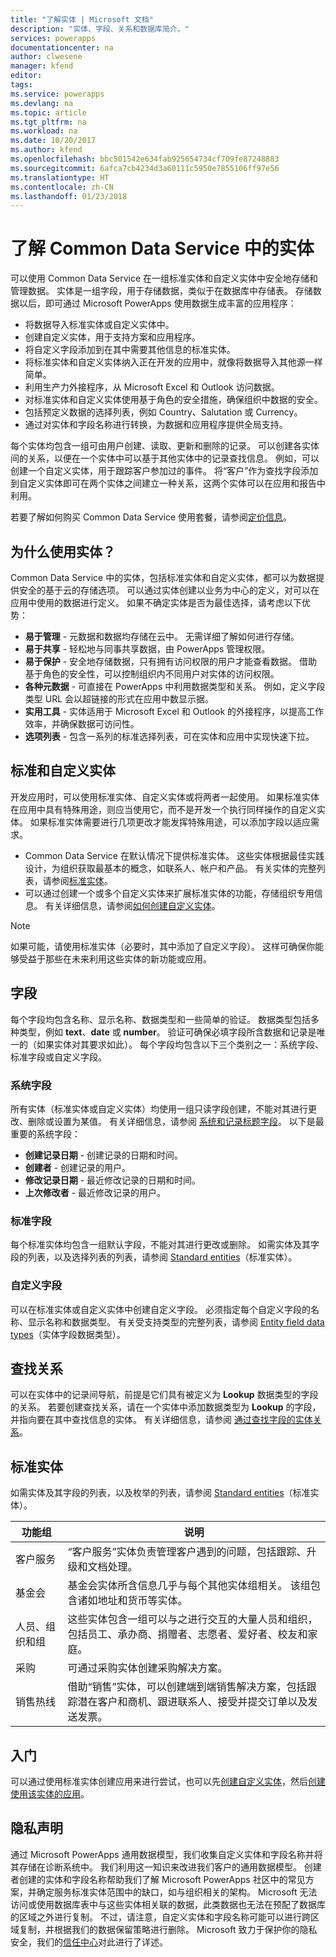 ```yaml
---
title: "了解实体 | Microsoft 文档"
description: "实体、字段、关系和数据库简介。"
services: powerapps
documentationcenter: na
author: clwesene
manager: kfend
editor: 
tags: 
ms.service: powerapps
ms.devlang: na
ms.topic: article
ms.tgt_pltfrm: na
ms.workload: na
ms.date: 10/20/2017
ms.author: kfend
ms.openlocfilehash: bbc501542e634fab925654734cf709fe87248883
ms.sourcegitcommit: 6afca7cb4234d3a60111c5950e7855106ff97e56
ms.translationtype: HT
ms.contentlocale: zh-CN
ms.lasthandoff: 01/23/2018
---
```

# <a name="understand-entities-in-the-common-data-service"></a>了解 Common Data Service 中的实体

可以使用 Common Data Service 在一组标准实体和自定义实体中安全地存储和管理数据。 实体是一组字段，用于存储数据，类似于在数据库中存储表。 存储数据以后，即可通过 Microsoft PowerApps 使用数据生成丰富的应用程序：

* 将数据导入标准实体或自定义实体中。
* 创建自定义实体，用于支持方案和应用程序。
* 将自定义字段添加到在其中需要其他信息的标准实体。
* 将标准实体和自定义实体纳入正在开发的应用中，就像将数据导入其他源一样简单。
* 利用生产力外接程序，从 Microsoft Excel 和 Outlook 访问数据。
* 对标准实体和自定义实体使用基于角色的安全措施，确保组织中数据的安全。
* 包括预定义数据的选择列表，例如 Country、Salutation 或 Currency。
* 通过对实体和字段名称进行转换，为数据和应用程序提供全局支持。

每个实体均包含一组可由用户创建、读取、更新和删除的记录。 可以创建各实体间的关系，以便在一个实体中可以基于其他实体中的记录查找信息。 例如，可以创建一个自定义实体，用于跟踪客户参加过的事件。 将“客户”作为查找字段添加到自定义实体即可在两个实体之间建立一种关系，这两个实体可以在应用和报告中利用。

若要了解如何购买 Common Data Service 使用套餐，请参阅[定价信息](pricing-billing-skus.md)。

## <a name="why-use-entities"></a>为什么使用实体？
Common Data Service 中的实体，包括标准实体和自定义实体，都可以为数据提供安全的基于云的存储选项。 可以通过实体创建以业务为中心的定义，对可以在应用中使用的数据进行定义。 如果不确定实体是否为最佳选择，请考虑以下优势：

* **易于管理** - 元数据和数据均存储在云中。 无需详细了解如何进行存储。
* **易于共享** - 轻松地与同事共享数据，由 PowerApps 管理权限。
* **易于保护** - 安全地存储数据，只有拥有访问权限的用户才能查看数据。 借助基于角色的安全性，可以控制组织内不同用户对实体的访问权限。
* **各种元数据** - 可直接在 PowerApps 中利用数据类型和关系。 例如，定义字段类型 URL 会以超链接的形式在应用中数显示据。
* **实用工具** - 实体适用于 Microsoft Excel 和 Outlook 的外接程序，以提高工作效率，并确保数据可访问性。
* **选项列表** - 包含一系列的标准选择列表，可在实体和应用中实现快速下拉。

## <a name="standard-and-custom-entities"></a>标准和自定义实体
开发应用时，可以使用标准实体、自定义实体或将两者一起使用。 如果标准实体在应用中具有特殊用途，则应当使用它，而不是开发一个执行同样操作的自定义实体。 如果标准实体需要进行几项更改才能发挥特殊用途，可以添加字段以适应需求。

* Common Data Service 在默认情况下提供标准实体。 这些实体根据最佳实践设计，为组织获取最基本的概念，如联系人、帐户和产品。 有关实体的完整列表，请参阅[标准实体](data-platform-intro.md#standard-entities)。
* 可以通过创建一个或多个自定义实体来扩展标准实体的功能，存储组织专用信息。 有关详细信息，请参阅[如何创建自定义实体](data-platform-create-entity.md)。

> [!NOTE]
> 如果可能，请使用标准实体（必要时，其中添加了自定义字段）。 这样可确保你能够受益于那些在未来利用这些实体的新功能或应用。


## <a name="fields"></a>字段
每个字段均包含名称、显示名称、数据类型和一些简单的验证。 数据类型包括多种类型，例如 **text**、**date** 或 **number**。 验证可确保必填字段所含数据和记录是唯一的（如果实体对其要求如此）。 每个字段均包含以下三个类别之一：系统字段、标准字段或自定义字段。

### <a name="system-fields"></a>系统字段
所有实体（标准实体或自定义实体）均使用一组只读字段创建，不能对其进行更改、删除或设置为某值。 有关详细信息，请参阅 [系统和记录标题字段](data-platform-create-entity.md#system-fields-and-the-record-title-field)。 以下是最重要的系统字段：

* **创建记录日期** - 创建记录的日期和时间。
* **创建者** - 创建记录的用户。
* **修改记录日期** - 最近修改记录的日期和时间。
* **上次修改者** - 最近修改记录的用户。

### <a name="standard-fields"></a>标准字段
每个标准实体均包含一组默认字段，不能对其进行更改或删除。 如需实体及其字段的列表，以及选择列表的列表，请参阅 [Standard entities](https://docs.microsoft.com/common-data-service/entity-reference/standard-entities)（标准实体）。

### <a name="custom-fields"></a>自定义字段
可以在标准实体或自定义实体中创建自定义字段。 必须指定每个自定义字段的名称、显示名称和数据类型。 有关受支持类型的完整列表，请参阅 [Entity field data types](https://docs.microsoft.com/en-us/common-data-service/entity-reference/field-data-types)（实体字段数据类型）。

## <a name="lookup-relationships"></a>查找关系
可以在实体中的记录间导航，前提是它们具有被定义为 **Lookup** 数据类型的字段的关系。 若要创建查找关系，请在一个实体中添加数据类型为 **Lookup** 的字段，并指向要在其中查找信息的实体。 有关详细信息，请参阅 [通过查找字段的实体关系](data-platform-entity-lookup.md)。

## <a name="standard-entities"></a>标准实体
如需实体及其字段的列表，以及枚举的列表，请参阅 [Standard entities](https://docs.microsoft.com/common-data-service/entity-reference/standard-entities)（标准实体）。

| 功能组 | 说明 |
| --- | --- |
| 客户服务 |“客户服务”实体负责管理客户遇到的问题，包括跟踪、升级和文档处理。 |
| 基金会 |基金会实体所含信息几乎与每个其他实体组相关。 该组包含诸如地址和货币等实体。 |
| 人员、组织和组 |这些实体包含一组可以与之进行交互的大量人员和组织，包括员工、承办商、捐赠者、志愿者、爱好者、校友和家庭。 |
| 采购 |可通过采购实体创建采购解决方案。 |
| 销售热线 |借助“销售”实体，可以创建端到端销售解决方案，包括跟踪潜在客户和商机、跟进联系人、接受并提交订单以及发送发票。 |

## <a name="get-started"></a>入门
可以通过使用标准实体创建应用来进行尝试，也可以先[创建自定义实体](data-platform-create-entity.md)，然后[创建使用该实体的应用](data-platform-create-app.md)。

<!--TODO - Add Link for Standard entity app - Template? -->

## <a name="privacy-notice"></a>隐私声明
通过 Microsoft PowerApps 通用数据模型，我们收集自定义实体和字段名称并将其存储在诊断系统中。  我们利用这一知识来改进我们客户的通用数据模型。 创建者创建的实体和字段名称帮助我们了解 Microsoft PowerApps 社区中的常见方案，并确定服务标准实体范围中的缺口，如与组织相关的架构。 Microsoft 无法访问或使用数据库表中与这些实体相关联的数据，此类数据也无法在预配了数据库的区域之外进行复制。 不过，请注意，自定义实体和字段名称可能可以进行跨区域复制，并根据我们的数据保留策略进行删除。 Microsoft 致力于保护你的隐私安全，我们的[信任中心](https://www.microsoft.com/trustcenter/Privacy/default.aspx)对此进行了详述。

